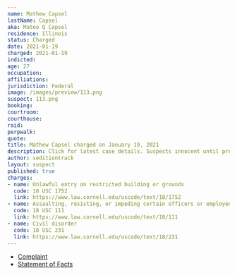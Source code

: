 ```yaml
---
name: Mathew Capsel
lastName: Capsel
aka: Mateo Q Capsel
residence: Illinois
status: Charged
date: 2021-01-19
charged: 2021-01-19
indicted:
age: 27
occupation:
affiliations:
jurisdiction: Federal
image: /images/preview/113.png
suspect: 113.png
booking:
courtroom:
courthouse:
raid:
perpwalk:
quote:
title: Mathew Capsel charged on January 19, 2021
description: Click for latest case details. Suspects innocent until proven guilty.
author: seditiontrack
layout: suspect
published: true
charges:
- name: Unlawful entry on restricted building or grounds
  code: 18 USC 1752
  link: https://www.law.cornell.edu/uscode/text/18/1752
- name: Assaulting, resisting, or impeding certain officers or employees
  code: 18 USC 111
  link: https://www.law.cornell.edu/uscode/text/18/111
- name: Civil disorder
  code: 18 USC 231
  link: https://www.law.cornell.edu/uscode/text/18/231
---
```

- [Complaint](https://www.justice.gov/file/1360776/download)
- [Statement of Facts](https://www.justice.gov/file/1360776/download)
